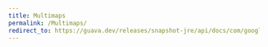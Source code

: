```yaml
---
title: Multimaps
permalink: /Multimaps/
redirect_to: https://guava.dev/releases/snapshot-jre/api/docs/com/google/common/collect/Multimaps.html
---
```

